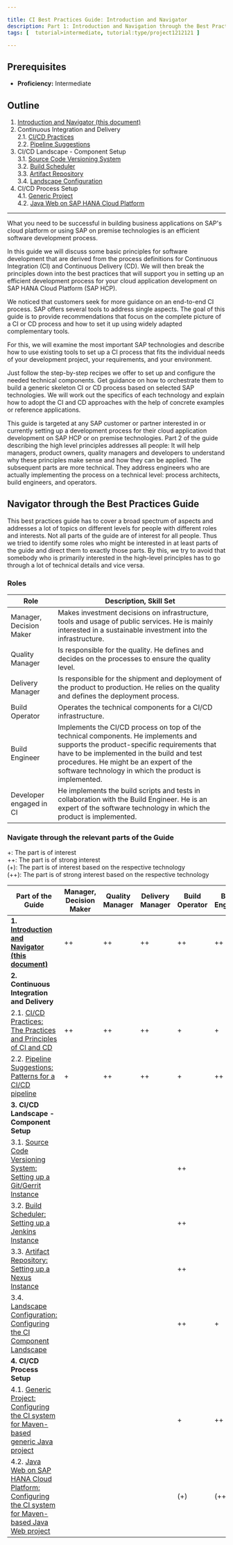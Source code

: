 ```yaml
---

title: CI Best Practices Guide: Introduction and Navigator
description: Part 1: Introduction and Navigation through the Best Practices Guide
tags: [  tutorial>intermediate, tutorial:type/project1212121 ]

---
```


## Prerequisites  
 - **Proficiency:** Intermediate

## Outline

1. [Introduction and Navigator (this document)](http://go.sap.com/developer/tutorials/ci-best-practices-intro.html)  
2. Continuous Integration and Delivery  
2.1. [CI/CD Practices](http://go.sap.com/developer/tutorials/ci-best-practices-ci-cd.html)  
2.2. [Pipeline Suggestions](http://go.sap.com/developer/tutorials/ci-best-practices-pipelines.html)  
3. CI/CD Landscape - Component Setup  
3.1. [Source Code Versioning System](http://go.sap.com/developer/tutorials/ci-best-practices-scm.html)  
3.2. [Build Scheduler](http://go.sap.com/developer/tutorials/ci-best-practices-build.html)  
3.3. [Artifact Repository](http://go.sap.com/developer/tutorials/ci-best-practices-artifacts.html)  
3.4. [Landscape Configuration](http://go.sap.com/developer/tutorials/ci-best-practices-landscape.html)  
4. CI/CD Process Setup  
4.1. [Generic Project](http://go.sap.com/developer/tutorials/ci-best-practices-generic.html)  
4.2. [Java Web on SAP HANA Cloud Platform](http://go.sap.com/developer/tutorials/ci-best-practices-java-hcp.html)  

---


What you need to be successful in building business applications on SAP's cloud platform or using SAP on premise technologies is an efficient software development process.

In this guide we will discuss some basic principles for software development that are derived from the process definitions for Continuous Integration (CI) and Continuous Delivery (CD). We will then break the principles down into the best practices that will support you in setting up an efficient development process for your cloud application development on SAP HANA Cloud Platform (SAP HCP).

We noticed that customers seek for more guidance on an end-to-end CI process. SAP offers several tools to address single aspects.
The goal of this guide is to provide recommendations that focus on the complete picture of a CI or CD process and how to set it
up using widely adapted complementary tools.

For this, we will examine the most important SAP technologies and describe how to use existing tools to set up a CI process that fits the individual needs of your development project, your requirements, and your environment.

Just follow the step-by-step recipes we offer to set up and configure the needed technical components. Get guidance on how to orchestrate them to build a generic skeleton CI or CD process based on selected SAP technologies. We will work out the specifics of each technology and explain how to adopt the CI and CD approaches with the help of concrete examples or reference applications.

This guide is targeted at any SAP customer or partner interested in or currently setting up a development process for their cloud application development on SAP HCP or on premise technologies.
Part 2 of the guide describing the high level principles addresses all people: It will help managers, product owners, quality managers and developers to understand why these principles make sense and how they can be applied.
The subsequent parts are more technical. They address engineers who are actually implementing the process on a technical level: process architects, build engineers, and operators.

## Navigator through the Best Practices Guide

This best practices guide has to cover a broad spectrum of aspects and addresses a lot of topics on different levels for people with different roles and interests. Not all parts of the guide are of interest for all people. Thus we tried to identify some roles who might be interested in at least parts of the guide and direct them to exactly those parts. By this, we try to avoid that somebody who is primarily interested in the high-level principles has to go through a lot of technical details and vice versa.

### Roles

| Role | Description, Skill Set |
|-------------------|----------------------------------------------------------------|
| Manager, Decision Maker | Makes investment decisions on infrastructure, tools and usage of public services. He is mainly interested in a sustainable investment into the infrastructure. |
| Quality Manager | Is responsible for the quality. He defines and decides on the processes to ensure the quality level. | 
| Delivery Manager | Is responsible for the shipment and deployment of the product to production. He relies on the quality and defines the deployment process. |
| Build Operator | Operates the technical components for a CI/CD infrastructure. |
| Build Engineer | Implements the CI/CD process on top of the technical components. He implements and supports the product-specific requirements that have to be implemented in the build and test procedures. He might be an expert of the software technology in which the product is implemented. | 
| Developer engaged in CI | He implements the build scripts and tests in collaboration with the Build Engineer. He is an expert of the software technology in which the product is implemented. |

### Navigate through the relevant parts of the Guide

+: The part is of interest  
++: The part is of strong interest  
(+): The part is of interest based on the respective technology  
(++): The part is of strong interest based on the respective technology

| Part of the Guide      | Manager, Decision Maker | Quality Manager | Delivery Manager | Build Operator | Build Engineer | Developer engaged in CI |
|-----------|---|---|---|---|---|---|
| **1. [Introduction and Navigator (this document)](http://go.sap.com/developer/tutorials/ci-best-practices-intro.html)** | ++         | ++         | ++         | ++         | ++         | ++          |
| **2. Continuous Integration and Delivery** |            |            |            |            |            |            |
| 2.1. [CI/CD Practices: The Practices and Principles of CI and CD](http://go.sap.com/developer/tutorials/ci-best-practices-ci-cd.html)   | ++         | ++         | ++         | +          | +          | +          |
| 2.2. [Pipeline Suggestions: Patterns for a CI/CD pipeline](http://go.sap.com/developer/tutorials/ci-best-practices-pipelines.html)   | +          | ++         | ++         | +          | ++         |            |
| **3. CI/CD Landscape - Component Setup**   |            |            |            |            |            |            |
| 3.1. [Source Code Versioning System: Setting up a Git/Gerrit Instance](http://go.sap.com/developer/tutorials/ci-best-practices-scm.html)     |            |            |            | ++         |            |            |
| 3.2. [Build Scheduler: Setting up a Jenkins Instance](http://go.sap.com/developer/tutorials/ci-best-practices-build.html)       |            |            |            | ++         |            |            |
| 3.3. [Artifact Repository: Setting up a Nexus Instance](http://go.sap.com/developer/tutorials/ci-best-practices-artifacts.html)       |            |            |            | ++         |            |            |
| 3.4. [Landscape Configuration: Configuring the CI Component Landscape](http://go.sap.com/developer/tutorials/ci-best-practices-landscape.html)       |            |            |            | ++         | +          |            |
| **4. CI/CD Process Setup**                |            |            |            |            |            |            |
| 4.1. [Generic Project: Configuring the CI system for Maven-based generic Java project](http://go.sap.com/developer/tutorials/ci-best-practices-generic.html)                 |            |            |            | +          | ++         | +          |
| 4.2. [Java Web on SAP HANA Cloud Platform: Configuring the CI system for Maven-based Java Web project](http://go.sap.com/developer/tutorials/ci-best-practices-java-hcp.html) |          |            |            | (+)        | (++)       | (+)        |

